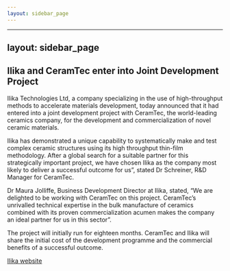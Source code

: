 ```yaml
---
layout: sidebar_page
---
```


---
layout: sidebar_page
---

## Ilika and CeramTec enter into Joint Development Project 

Ilika Technologies Ltd, a company specializing in the use of high-throughput methods to accelerate materials development, today announced that it had entered into a joint development project with CeramTec, the world-leading ceramics company, for the development and commercialization of novel ceramic materials.
<!--break-->
Ilika has demonstrated a unique capability to systematically make and test complex ceramic structures using its high throughput thin-film methodology. After a global search for a suitable partner for this strategically important project, we have chosen Ilika as the company most likely to deliver a successful outcome for us”, stated Dr Schreiner, R&D Manager for CeramTec. 

Dr Maura Jolliffe, Business Development Director at Ilika, stated, “We are delighted to be working with CeramTec on this project. CeramTec’s unrivalled technical expertise in the bulk manufacture of ceramics combined with its proven commercialization acumen makes the company an ideal partner for us in this sector”. 

The project will initially run for eighteen months. CeramTec and Ilika will share the initial cost of the development programme and the commercial benefits of a successful outcome.

[Ilika website](http://www.ilika.com)